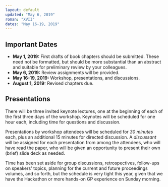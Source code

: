 ```yaml
---
layout: default
updated: "May 6, 2019"
roman: "XVII"
dates: "May 16-19, 2019"
---
```


## Important Dates

- **May 1, 2019:** First drafts of book chapters should be submitted. These need not be formatted, but should be more substantial than an abstract and suitable for preliminary review by your colleagues.
- **May 6, 2019:** Review assignments will be provided.
- **May 16-19, 2019:** Workshop, presentations, and discussions.
- **August 1, 2019:** Revised chapters due.

## Presentations

There will be three invited keynote lectures, one at the beginning of each of the first three days of the workshop. Keynotes will be scheduled for one hour each, including time for questions and discussion.

Presentations by workshop attendees will be scheduled for _30 minutes_ each, plus an additional 15 minutes for directed discussion. A _discussant_ will be assigned for each presentation from among the attendees, who will have read the paper, who will be given an opportunity to present their own (brief) slide deck as needed.

Time has been set aside for group discussions, retrospectives, follow-ups on speakers' topics, planning for the current and future proceedings volumes, and so forth, but the schedule is very tight this year, given that we have the Hackathon or more hands-on GP experience on Sunday morning.


<!-- ## Formatting Instructions for Authors

The GPTP 2019 formatting instructions are similar to those of the 2018 edition: We shall work with Springer LaTeX templates. The instructions can be found [here](https://github.com/banzhaf/GPTP-2018-Chapter-Formatting). -->
